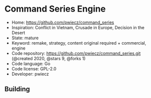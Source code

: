 # Command Series Engine

- Home: https://github.com/pwiecz/command_series
- Inspiration: Conflict in Vietnam, Crusade in Europe, Decision in the Desert
- State: mature
- Keyword: remake, strategy, content original required + commercial, engine
- Code repository: https://github.com/pwiecz/command_series.git (@created 2020, @stars 9, @forks 1)
- Code language: Go
- Code license: GPL-2.0
- Developer: pwiecz

## Building
